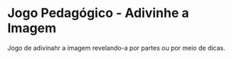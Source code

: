 # Jogo Pedagógico - Adivinhe a Imagem

Jogo de adivinahr a imagem revelando-a por partes ou por meio de dicas.
